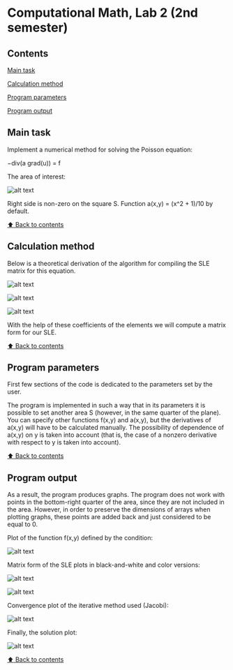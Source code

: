 # Computational Math, Lab 2 (2nd semester)

## Contents

[Main task](#Main-task)

[Calculation method](#Calculation-method)

[Program parameters](#Program-parameters)

[Program output](#Program-output)

## Main task

Implement a numerical method for solving the Poisson equation:

−div(a grad(u)) = f

The area of interest:

![alt text](https://github.com/OborotovMikhail/MIPT_CompMath/blob/main/Lab_2.2/imageArea.png? "The area of interest")

Right side is non-zero on the square S. Function a(x,y) = (x^2 + 1)/10 by default.

[:arrow_up: Back to contents](#Contents)

## Calculation method

Below is a theoretical derivation of the algorithm for compiling the SLE matrix for this equation.

![alt text](https://github.com/OborotovMikhail/MIPT_CompMath/blob/main/Lab_2.2/imageTheory1.jpg? "Theory")

![alt text](https://github.com/OborotovMikhail/MIPT_CompMath/blob/main/Lab_2.2/imageTheory2.jpg? "Theory")

![alt text](https://github.com/OborotovMikhail/MIPT_CompMath/blob/main/Lab_2.2/imageTheory3.jpg? "Theory")

With the help of these coefficients of the elements we will compute a matrix form for our SLE.

[:arrow_up: Back to contents](#Contents)

## Program parameters

First few sections of the code is dedicated to the parameters set by the user.

The program is implemented in such a way that in its parameters it is possible to set another area S (however, in the same quarter of the plane). You can specify other functions f(x,y) and a(x,y), but the derivatives of a(x,y) will have to be calculated manually. The possibility of dependence of a(x,y) on y is taken into account (that is, the case of a nonzero derivative with respect to y is taken into account).

[:arrow_up: Back to contents](#Contents)

## Program output

As a result, the program produces graphs. The program does not work with points in the bottom-right quarter of the area, since they are not included in the area.
However, in order to preserve the dimensions of arrays when plotting graphs, these points are added back and just considered to be equal to 0.

Plot of the function f(x,y) defined by the condition:

![alt text](https://github.com/OborotovMikhail/MIPT_CompMath/blob/main/Lab_2.2/imagePlot1.png? "f(x,y) function")

Matrix form of the SLE plots in black-and-white and color versions:

![alt text](https://github.com/OborotovMikhail/MIPT_CompMath/blob/main/Lab_2.2/imagePlot2.1.png? "Matrix form of the SLE")

![alt text](https://github.com/OborotovMikhail/MIPT_CompMath/blob/main/Lab_2.2/imagePlot2.2.png? "Matrix form of the SLE")

Convergence plot of the iterative method used (Jacobi):

![alt text](https://github.com/OborotovMikhail/MIPT_CompMath/blob/main/Lab_2.2/imagePlot3.1.png? "Convergence of the Jacobi method")

Finally, the solution plot:

![alt text](https://github.com/OborotovMikhail/MIPT_CompMath/blob/main/Lab_2.2/imagePlot3.2.png? "Solution")

[:arrow_up: Back to contents](#Contents)